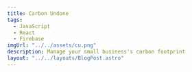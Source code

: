 ```yaml
---
title: Carbon Undone
tags:
  - JavaScript
  - React
  - Firebase
imgUrl: "../../assets/cu.png"
description: Manage your small business's carbon footprint
layout: "../../layouts/BlogPost.astro"
---
```

